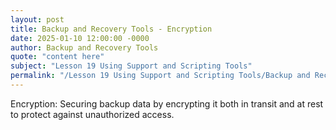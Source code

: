 ```yaml
---
layout: post
title: Backup and Recovery Tools - Encryption
date: 2025-01-10 12:00:00 -0000
author: Backup and Recovery Tools
quote: "content here"
subject: "Lesson 19 Using Support and Scripting Tools"
permalink: "/Lesson 19 Using Support and Scripting Tools/Backup and Recovery Tools/Backup and Recovery Tools - Encryption"
---
```


Encryption: Securing backup data by encrypting it both in transit and at rest to protect against unauthorized access.
